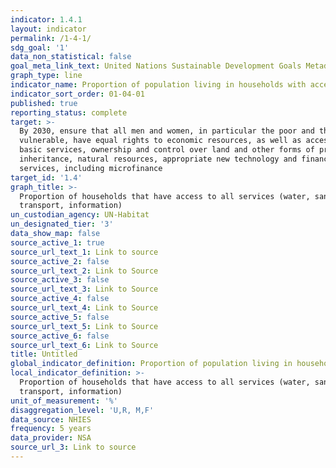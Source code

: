 ```yaml
---
indicator: 1.4.1
layout: indicator
permalink: /1-4-1/
sdg_goal: '1'
data_non_statistical: false
goal_meta_link_text: United Nations Sustainable Development Goals Metadata
graph_type: line
indicator_name: Proportion of population living in households with access to basic services
indicator_sort_order: 01-04-01
published: true
reporting_status: complete
target: >-
  By 2030, ensure that all men and women, in particular the poor and the
  vulnerable, have equal rights to economic resources, as well as access to
  basic services, ownership and control over land and other forms of property,
  inheritance, natural resources, appropriate new technology and financial
  services, including microfinance
target_id: '1.4'
graph_title: >-
  Proportion of households that have access to all services (water, sanitation,
  transport, information)
un_custodian_agency: UN-Habitat
un_designated_tier: '3'
data_show_map: false
source_active_1: true
source_url_text_1: Link to source
source_active_2: false
source_url_text_2: Link to Source
source_active_3: false
source_url_text_3: Link to Source
source_active_4: false
source_url_text_4: Link to Source
source_active_5: false
source_url_text_5: Link to Source
source_active_6: false
source_url_text_6: Link to Source
title: Untitled
global_indicator_definition: Proportion of population living in households with access to basic services
local_indicator_definition: >-
  Proportion of households that have access to all services (water, sanitation,
  transport, information)
unit_of_measurement: '%'
disaggregation_level: 'U,R, M,F'
data_source: NHIES
frequency: 5 years
data_provider: NSA
source_url_3: Link to source
---
```

